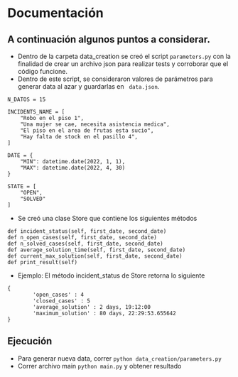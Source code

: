 # Documentación

## A continuación algunos puntos a considerar.

- Dentro de la carpeta data_creation se creó el script ``` parameters.py ``` con la finalidad de crear un archivo json para realizar tests y corroborar que el código funcione.
- Dentro de este script, se consideraron valores de parámetros para generar data al azar y guardarlas en ``` data.json```.
```
N_DATOS = 15

INCIDENTS_NAME = [
    "Robo en el piso 1",
    "Una mujer se cae, necesita asistencia medica",
    "El piso en el area de frutas esta sucio",
    "Hay falta de stock en el pasillo 4",
]

DATE = {
    "MIN": datetime.date(2022, 1, 1), 
    "MAX": datetime.date(2022, 4, 30)
}

STATE = [
    "OPEN",
    "SOLVED"
]
```
- Se creó una clase Store que contiene los siguientes métodos
```
def incident_status(self, first_date, second_date)
def n_open_cases(self, first_date, second_date)
def n_solved_cases(self, first_date, second_date)
def average_solution_time(self, first_date, second_date)
def current_max_solution(self, first_date, second_date)
def print_result(self)
```
- Ejemplo: El método incident_status de Store retorna lo siguiente
```
{
        'open_cases' : 4
        'closed_cases' : 5
        'average_solution' : 2 days, 19:12:00
        'maximum_solution' : 80 days, 22:29:53.655642
}
```

## Ejecución
- Para generar nueva data, correr ```python data_creation/parameters.py```
- Correr archivo main ```python main.py``` y obtener resultado
